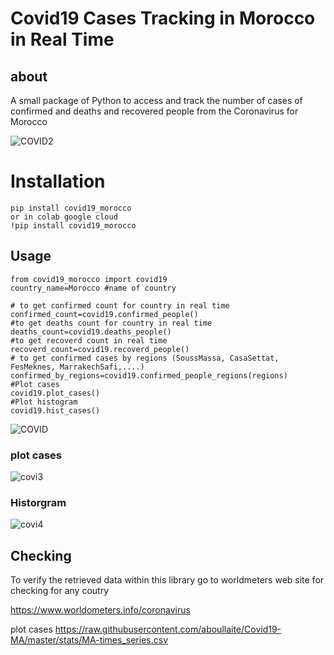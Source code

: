 # Covid19 Cases Tracking in Morocco in Real Time 

## about

A small package of Python to access and track the number of cases of confirmed and deaths and  recovered people
from the Coronavirus for Morocco

![COVID2](https://user-images.githubusercontent.com/28219393/78923704-50138000-7aa1-11ea-9acb-c7247cd595a8.JPG)

# Installation

```
pip install covid19_morocco
or in colab google cloud
!pip install covid19_morocco
```

## Usage

```
from covid19_morocco import covid19
country_name=Morocco #name of country 
```

```
# to get confirmed count for country in real time
confirmed_count=covid19.confirmed_people()
#to get deaths count for country in real time 
deaths_count=covid19.deaths_people()
#to get recoverd count in real time 
recoverd_count=covid19.recoverd_people()
# to get confirmed cases by regions (SoussMassa, CasaSettat, FesMeknes, MarrakechSafi,....)
confirmed_by_regions=covid19.confirmed_people_regions(regions)
#Plot cases 
covid19.plot_cases()
#Plot histogram
covid19.hist_cases()
```

![COVID](https://user-images.githubusercontent.com/28219393/78923684-4a1d9f00-7aa1-11ea-988f-f1e310e8f934.JPG)

### plot cases

![covi3](https://user-images.githubusercontent.com/28219393/79053911-986da200-7c49-11ea-8370-39dda1df4177.JPG)

### Historgram 
![covi4](https://user-images.githubusercontent.com/28219393/79053913-999ecf00-7c49-11ea-837f-cae0e1ff9aed.JPG)

## Checking

To verify the retrieved data within this library
go to worldmeters web site for checking for any coutry

https://www.worldometers.info/coronavirus

plot cases
https://raw.githubusercontent.com/aboullaite/Covid19-MA/master/stats/MA-times_series.csv





 

